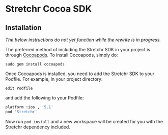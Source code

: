 # Stretchr Cocoa SDK

## Installation

*The below instructions do not yet function while the rewrite is in progress.*

The preferred method of including the Stretchr SDK in your project is through [Cocoapods](http://cocoapods.org/). To install Cocoapods, simply do:

`sudo gem install cocoapods`

Once Cocoapods is installed, you need to add the Stretchr SDK to your Podfile. For example, in your project directory:

`edit Podfile`

and add the following to your Podfile:

```bash
platform :ios , '5.1'
pod 'Stretchr'
```

Now run `pod install` and a new workspace will be created for you with the Stretchr dependency included.


